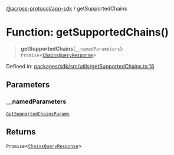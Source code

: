 [@across-protocol/app-sdk](../README.md) / getSupportedChains

# Function: getSupportedChains()

> **getSupportedChains**(`__namedParameters`): `Promise`\<[`ChainsQueryResponse`](../type-aliases/ChainsQueryResponse.md)\>

Defined in: [packages/sdk/src/utils/getSupportedChains.ts:18](https://github.com/across-protocol/toolkit/blob/6b29eb5487c0ac0b498f1f420b1793303bd8b70a/packages/sdk/src/utils/getSupportedChains.ts#L18)

## Parameters

### \_\_namedParameters

[`GetSupportedChainsParams`](../type-aliases/GetSupportedChainsParams.md)

## Returns

`Promise`\<[`ChainsQueryResponse`](../type-aliases/ChainsQueryResponse.md)\>
